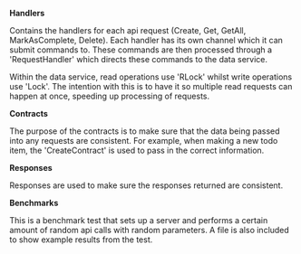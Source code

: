 **Handlers**

Contains the handlers for each api request (Create, Get, GetAll, MarkAsComplete, Delete). Each handler has its own channel
which it can submit commands to. These commands are then processed through a 'RequestHandler' which directs these commands to 
the data service. 

Within the data service, read operations use 'RLock' whilst write operations use 'Lock'. The intention with
this is to have it so multiple read requests can happen at once, speeding up processing of requests.

**Contracts**

The purpose of the contracts is to make sure that the data being passed into any requests are consistent. For example, when
making a new todo item, the 'CreateContract' is used to pass in the correct information.

**Responses**

Responses are used to make sure the responses returned are consistent.

**Benchmarks**

This is a benchmark test that sets up a server and performs a certain amount of random api calls with random parameters. A file
is also included to show example results from the test.
